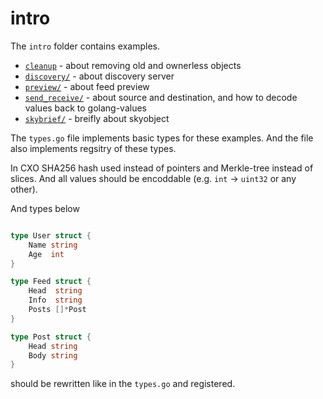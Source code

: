 intro
=====

The `intro` folder contains examples.

- [`cleanup`](./cleanup) - about removing old and ownerless objects
- [`discovery/`](./discovery) - about discovery server
- [`preview/`](./preview) - about feed preview
- [`send_receive/`](./send_receive) - about source and destination, and how to
  decode values back to golang-values
- [`skybrief/`](./skybrief) - breifly about skyobject

The `types.go` file implements basic types for these
examples. And the file also implements regsitry of
these types.

In CXO SHA256 hash used instead of pointers and Merkle-tree
instead of slices. And all values should be encoddable (e.g.
`int` -> `uint32` or any other).


And types below

```go

type User struct {
	Name string
	Age  int
}

type Feed struct {
	Head  string
	Info  string
	Posts []*Post
}

type Post struct {
	Head string
	Body string
}

```

should be rewritten like in the `types.go` and registered.
